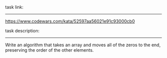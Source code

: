 task link:

---

https://www.codewars.com/kata/52597aa56021e91c93000cb0

task description:

---

Write an algorithm that takes an array and moves all of the zeros to the end, preserving the order of the other elements.
